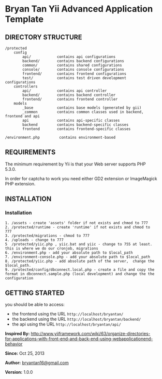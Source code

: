 Bryan Tan Yii Advanced Application Template
===========================================

DIRECTORY STRUCTURE
-------------------

```
/protected
    config
        api/            contains api configurations
        backend/        contains backend configurations
        common/         contains shared configurations
        console/        contains console configurations
        frontend/       contains frontend configurations
        test/           contains test driven development configurations
    controllers
        api/            contains api controller
        backend/        contains backend controller
        frontend/       contains frontend controller
    models
        _base           contains base models (generated by gii)
        _common         contains common classes used in backend, frontend and api
        api             contains api-specific classes
        backend         contains backend-specific classes
        frontend        contains frontend-specific classes

/environment.php         contains environment-based
```

REQUIREMENTS
------------

The minimum requirement by Yii is that your Web server supports PHP 5.3.0.

In order for captcha to work you need either GD2 extension or ImageMagick PHP extension.

INSTALLATION
------------

### Installation ###
    1. /assets - create 'assets' folder if not exists and chmod to 777
    2. /protected/runtime - create 'runtime' if not exists and chmod to 777
    3. /protected/migrations - chmod to 777
    4. /uploads - change to 777
    5  /protected/yiic.php , yiic.bat and yiic - change to 755 at least. this is where we do our cronjob, migrations
    6. /environment.php - add your absolute path to $local_path
    7. /environment-console.php - add your absolute path to $local_path
    8. /protected/yiic.php - add absolute path of the server,  change the $local_path.
    9. /protected/config/dbconnect.local.php - create a file and copy the format in dbconnect.sample.php (local development) and change the the configuration

GETTING STARTED
---------------

you should be able to access:

- the frontend using the URL `http://localhost/bryantan/`
- the backend using the URL `http://localhost/bryantan/backend/`
- the api using the URL `http://localhost/bryantan/api/`

**Inspired By:** http://www.yiiframework.com/wiki/63/organize-directories-for-applications-with-front-end-and-back-end-using-webapplicationend-behavior

**Since:** Oct 25, 2013

**Author:** bryantan16@gmail.com

**Version:** 1.0.0